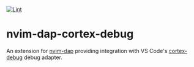 [![Lint](https://github.com/jedrzejboczar/nvim-dap-cortex-debug/actions/workflows/lint.yml/badge.svg)](https://github.com/jedrzejboczar/nvim-dap-cortex-debug/actions/workflows/lint.yml)

# nvim-dap-cortex-debug

An extension for [nvim-dap](https://github.com/mfussenegger/nvim-dap) providing integration with VS Code's [cortex-debug](https://github.com/Marus/cortex-debug) debug adapter.
